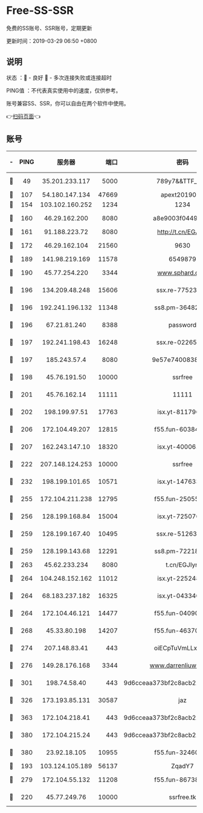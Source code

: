# Free-SS-SSR

免费的SS账号、SSR账号，定期更新

更新时间：2019-03-29 06:50 +0800

## 说明

状态     ：🙂 - 良好 🙁 - 多次连接失败或连接超时

PING值   ：不代表真实使用中的速度，仅供参考。

账号兼容SS、SSR，你可以自由在两个软件中使用。

👉[扫码页面](https://liesauer.github.io/Free-SS-SSR/)👈

## 账号

|-|PING|服务器|端口|密码|加密方式|区域|
|:----:|:----:|:-----:|-----:|:----:|:----:|:----:|
|🙂|49|35.201.233.117|5000|789y7&&TTF_+><|aes-256-cfb|US|
|🙂|107|54.180.147.134|47669|apext2019001|chacha20|KR|
|🙂|154|103.102.160.252|1234|1234|rc4-md5|JP|
|🙂|160|46.29.162.200|8080|a8e9003f0449cea5|chacha20-ietf|RU|
|🙂|161|91.188.223.72|8080|http://t.cn/EGJIyrl|rc4-md5|RU|
|🙂|172|46.29.162.104|21560|9630|aes-128-ctr|RU|
|🙂|189|141.98.219.169|11578|6549879|chacha20|US|
|🙂|190|45.77.254.220|3344|www.sphard.com|aes-256-cfb|SG|
|🙂|196|134.209.48.248|15606|ssx.re-77523677|aes-256-cfb|US|
|🙂|196|192.241.196.132|11348|ss8.pm-36482567|aes-256-cfb|US|
|🙂|196|67.21.81.240|8388|password|aes-256-cfb|US|
|🙂|197|192.241.198.43|16248|ssx.re-02265507|aes-256-cfb|US|
|🙂|197|185.243.57.4|8080|9e57e7400838a01e|chacha20-ietf|US|
|🙂|198|45.76.191.50|10000|ssrfree|aes-256-cfb|SG|
|🙂|201|45.76.162.14|11111|11111|aes-256-cfb|SG|
|🙂|202|198.199.97.51|17763|isx.yt-81179662|aes-256-cfb|US|
|🙂|206|172.104.49.207|12815|f55.fun-60384843|aes-256-cfb|SG|
|🙂|207|162.243.147.10|18320|isx.yt-40006100|aes-256-cfb|US|
|🙂|222|207.148.124.253|10000|ssrfree|aes-256-cfb|SG|
|🙂|232|198.199.101.65|10571|isx.yt-14763389|aes-256-cfb|US|
|🙂|255|172.104.211.238|12795|f55.fun-25055177|aes-256-cfb|US|
|🙂|256|128.199.168.84|15004|isx.yt-72507623|aes-256-cfb|SG|
|🙂|259|128.199.167.40|10495|ssx.re-51263032|aes-256-cfb|SG|
|🙂|259|128.199.143.68|12291|ss8.pm-72218941|aes-256-cfb|SG|
|🙂|263|45.62.233.234|8080|t.cn/EGJIyrl|rc4-md5|CA|
|🙂|264|104.248.152.162|11012|isx.yt-22524807|aes-256-cfb|SG|
|🙂|264|68.183.237.182|16325|isx.yt-04334006|aes-256-cfb|SG|
|🙂|264|172.104.46.121|14477|f55.fun-04090442|aes-256-cfb|SG|
|🙂|268|45.33.80.198|14207|f55.fun-46370894|aes-256-cfb|US|
|🙂|274|207.148.83.41|443|oiECpTuVmLLxk4Ts|aes-256-cfb|AU|
|🙂|276|149.28.176.168|3344|www.darrenliuwei.com|aes-256-cfb|AU|
|🙂|301|198.74.58.40|443|9d6cceaa373bf2c8acb22e60b6a58be6|aes-256-cfb|US|
|🙂|326|173.193.85.131|30587|jaz|aes-256-cfb|US|
|🙂|363|172.104.218.41|443|9d6cceaa373bf2c8acb22e60b6a58be6|aes-256-cfb|US|
|🙂|380|172.104.215.24|443|9d6cceaa373bf2c8acb22e60b6a58be6|aes-256-cfb|US|
|🙂|380|23.92.18.105|10955|f55.fun-32460118|aes-256-cfb|US|
|🙂|193|103.124.105.189|56137|ZqadY7|chacha20|US|
|🙂|279|172.104.55.132|11208|f55.fun-86738977|aes-256-cfb|SG|
|🙁|220|45.77.249.76|10000|ssrfree.tk|aes-256-cfb|SG|
